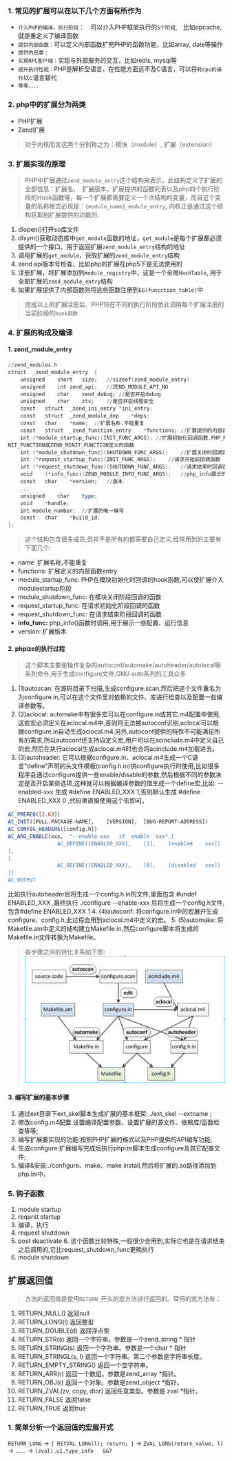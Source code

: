 ### 1. 常见的扩展可以在以下几个方面有所作为
- `介入PHP的编译，执行阶段`：　可以介入PHP框架执行的`5个阶段`,　比如opcache, 就是重定义了编译函数
- `提供内部函数：`可以定义内部函数扩充PHP的函数功能，比如array, date等操作
- `提供内部类：`
- `实现RPC客户端：`实现与外部服务的交互，比如redis, mysql等
- `提升执行性能：`PHP是解析型语言，在性能方面远不及C语言，可以将`耗cpu的操作`以c语言替代
- `等等．．．．`

### 2. php中的扩展分为两类
- PHP扩展
- Zend扩展
> 对于内核而言这两个分别称之为：模块（module）, 扩展（extension）

### 3. 扩展实现的原理
> PHP中扩展通过`zend_module_entry`这个结构来表示，此结构定义了扩展的全部信息：扩展名，　扩展版本，扩展提供的函数列表以及php四个执行阶段的Hook函数等，每一个扩展都需要定义一个次结构的变量，而且这个变量的名称格式必现是：`{module_name}_module_entry`, 内核正是通过这个结构获取到扩展提供的功能的．

1. dlopen()打开so库文件
2. dlsym()获取动态库中`get_module`函数的地址，`get_module`是每个扩展都必须提供的一个接口，用于返回扩展`zend_module_entry`结构的地址
3. 调用扩展的`get_module`，获取扩展的`zend_module_entry`结构
4. zend api版本号检查，比如php的扩展在php5下是无法使用的
5. 注册扩展，将扩展添加到`module_registry`中，这是一个全局`HashTable`, 用于全部扩展的`zend_module_entry`结构
6. 如果扩展提供了内部函数则将这些函数注册到`EG(funcction_table)`中

> 完成以上的扩展注册后．PHP将在不同的执行阶段依此调用每个扩展注册的当前阶段的`hook函数`

### 4. 扩展的构成及编译

#### 1. zend_module_entry
```powershell
//zend_modules.h
struct	_zend_module_entry	{
	unsigned	short	size;	//sizeof(zend_module_entry)
	unsigned	int	zend_api;	//ZEND_MODULE_API_NO
	unsigned	char	zend_debug;	//是否开启debug
	unsigned	char	zts;	//是否开启线程安全
	const	struct	_zend_ini_entry	*ini_entry;
	const	struct	_zend_module_dep	*deps;
	const	char	*name;	//扩展名称,不能重复
	const	struct	_zend_function_entry	*functions;	//扩展提供的内部函数列表
	int	(*module_startup_func)(INIT_FUNC_ARGS);	//扩展初始化回调函数,PHP_MI
NIT_FUNCTION或ZEND_MINIT_FUNCTION定义的函数
	int	(*module_shutdown_func)(SHUTDOWN_FUNC_ARGS);	//扩展关闭时回调函数
	int	(*request_startup_func)(INIT_FUNC_ARGS);	//请求开始前回调函数
	int	(*request_shutdown_func)(SHUTDOWN_FUNC_ARGS);	//请求结束时回调函数
	void	(*info_func)(ZEND_MODULE_INFO_FUNC_ARGS);	//php_info展示的扩展信息处理函数
	const	char	*version;	//版本
	...
	unsigned	char	type;
	void	*handle;
	int	module_number;	//扩展的唯一编号
	const	char	*build_id;
};
```

> 这个结构包含很多成员,但并不是所有的都需要自己定义,经常用到的主要有下面几个:

- name:	扩展名称,不能重复
- functions:	扩展定义的内部函数entry
- module_startup_func:	PHP在模块初始化时回调的hook函数,可以使扩展介入modulestartup阶段
- module_shutdown_func:	在模块关闭阶段回调的函数
- request_startup_func:	在请求初始化阶段回调的函数
- request_shutdown_func:	在请求结束阶段回调的函数
- __info_func:__	php_info()函数时调用,用于展示一些配置、运行信息
- version:	扩展版本

#### 2. phpize的执行过程
> 这个脚本主要是操作复杂的autoconf/automake/autoheader/autolocal等系列命令,用于生成configure文件,GNU	auto系列的工具众多

1. (1)autoscan:	在源码目录下扫描,生成configure.scan,然后把这个文件重名为为configure.in,可以在这个文件里对依赖的文件、库进行检查以及配置一些编译参数等。
2. (2)aclocal:	automake中有很多宏可以在configure.in或其它.m4配置中使用,这些宏必须定义在aclocal.m4中,否则将无法被autoconf识别,aclocal可以根据configure.in自动生成aclocal.m4,另外,autoconf提供的特性不可能满足所有的需求,所以autoconf还支持自定义宏,用户可以在acinclude.m4中定义自己的宏,然后在执行aclocal生成aclocal.m4时也会将acinclude.m4加载进去。
3. (3)autoheader:	它可以根据configure.in、aclocal.m4生成一个C语言"define"声明的头文件模板(config.h.in)供configure执行时使用,比如很多程序会通过configure提供一些enable/disable的参数,然后根据不同的参数决定是否开启某些选项,这种就可以根据编译参数的值生成一个define宏,比如: --enabled-xxx 生成 #define	ENABLED_XXX	1,否则默认生成 #define	ENABLED_XXX	0 ,代码里直接使用这个宏即可。
```cmake
AC_PREREQ([2.63])
AC_INIT([FULL-PACKAGE-NAME],	[VERSION],	[BUG-REPORT-ADDRESS])
AC_CONFIG_HEADERS([config.h])
AC_ARG_ENABLE(xxx,	"--enable-xxx	if	enable	xxx",[
				AC_DEFINE([ENABLED_XXX],	[1],	[enabled	xxx])
],
[
				AC_DEFINE([ENABLED_XXX],	[0],	[disabled	xxx])
])
AC_OUTPUT
```
比如执行autoheader后将生成一个config.h.in的文件,里面包含 #undef	ENABLED_XXX ,最终执行 ./configure	--enable-xxx 后将生成一个config.h文件,包含#define	ENABLED_XXX	1
4. (4)autoconf:	将configure.in中的宏展开生成configure、config.h,此过程会用到aclocal.m4中定义的宏。
5. (5)automake:	将Makefile.am中定义的结构建立Makefile.in,然后configure脚本将生成的Makefile.in文件转换为Makefile。

> 各步骤之间的转化关系如下图:
![Alt text](./img/php_ext.png)

#### 3. 编写扩展的基本步骤
1. 通过ext目录下ext_skel脚本生成扩展的基本框架: ./ext_skel	--extname ;
2. 修改config.m4配置:设置编译配置参数、设置扩展的源文件、依赖库/函数检查等等;
3. 编写扩展要实现的功能:按照PHP扩展的格式以及PHP提供的API编写功能;
4. 生成configure:扩展编写完成后执行phpize脚本生成configure及其它配置文件;
5. 编译&安装:./configure、make、make	install,然后将扩展的.so路径添加到php.ini中。

### 5. 钩子函数
1. module startup
2. requrst startup
3. 编译，执行
4. request shutdown
5. post deactivate
	6. 这个函数比较特殊,一般很少会用到,实际它也是在请求结束之后调用的,它比request_shutdown_func更晚执行
6. module shutdown



## 扩展返回值
> 方法的返回值是使用`RETURN_`开头的宏方法进行返回的。常用的宏方法有：

1. RETURN_NULL()	返回null
2. RETURN_LONG(l)	返回整型
3. RETURN_DOUBLE(d) 返回浮点型
4. RETURN_STR(s)	返回一个字符串。参数是一个zend_string * 指针
5. RETURN_STRING(s)	返回一个字符串。参数是一个char * 指针
6. RETURN_STRINGL(s, l) 返回一个字符串。第二个参数是字符串长度。
7. RETURN_EMPTY_STRING()	返回一个空字符串。
8. RETURN_ARR(r)	返回一个数组。参数是zend_array *指针。
9. RETURN_OBJ(r) 返回一个对象。参数是zend_object *指针。
10. RETURN_ZVAL(zv, copy, dtor) 返回任意类型。参数是 zval *指针。
11. RETURN_FALSE	返回false
12. RETURN_TRUE	返回true

### 1. 简单分析一个返回值的宏展开式
`RETURN_LONG` ->   `{ RETVAL_LONG(l); return; }`  ->   `ZVAL_LONG(return_value, l)`  ->  ......  -> `(zval).u1.type_info   &&7   `
